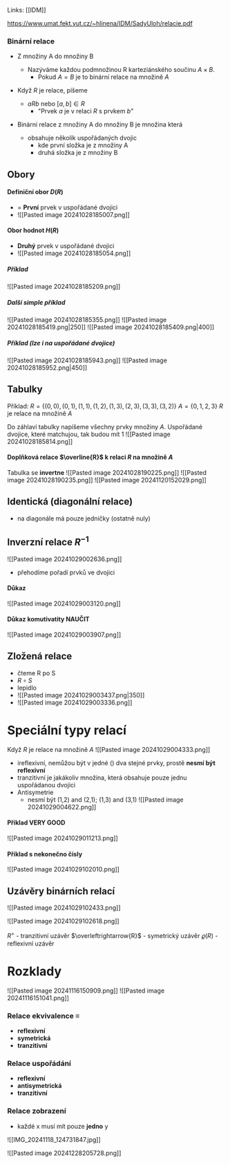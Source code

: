 Links: [[IDM]]

https://www.umat.fekt.vut.cz/~hlinena/IDM/SadyUloh/relacie.pdf
### Binární relace
- Z množiny A do množiny B
	- Nazýváme každou podmnožinou R karteziánského součinu $A \times B$.
		- Pokud $A = B$ je to binární relace na množině $A$
- Když $R$ je relace, píšeme 
	- $aRb$ nebo $[a,b] \in R$
		- "Prvek $a$ je v relaci $R$ s prvkem $b$"

- Binární relace z množiny A do množiny B je množina která
	- obsahuje několik uspořádaných dvojic
		- kde první složka je z množiny A
		- druhá složka je z množiny B
		
## Obory
#### Definiční obor $D(R)$
- = **První** prvek v uspořádané dvojici
- ![[Pasted image 20241028185007.png]]

#### Obor hodnot $H(R)$
- **Druhý** prvek v uspořádané dvojici
- ![[Pasted image 20241028185054.png]]

##### Příklad
![[Pasted image 20241028185209.png]]

##### Další simple příklad
![[Pasted image 20241028185355.png]]
![[Pasted image 20241028185419.png|250]]
![[Pasted image 20241028185409.png|400]]

##### Příklad (lze i na uspořádané dvojice)
![[Pasted image 20241028185943.png]]
![[Pasted image 20241028185952.png|450]]

## Tabulky
Příklad: 
$R = \{(0, 0), (0, 1), (1, 1), (1, 2), (1, 3), (2, 3), (3, 3), (3, 2)\}$
$A = \{0, 1, 2, 3\}$
$R$ je relace na množině $A$

Do záhlaví tabulky napíšeme všechny prvky množiny $A$. 
Uspořádané dvojice, které matchujou, tak budou mít 1
![[Pasted image 20241028185814.png]]

#### Doplňková relace $\overline{R}$ k relaci $R$ na množině $A$
Tabulka se **invertne**
![[Pasted image 20241028190225.png]]
![[Pasted image 20241028190235.png]]
![[Pasted image 20241120152029.png]]
## Identická (diagonální relace)
- na diagonále má pouze jedničky (ostatně nuly)

## Inverzní relace $R^{-1}$
![[Pasted image 20241029002636.png]]
- přehodíme pořadí prvků ve dvojici
#### Důkaz
![[Pasted image 20241029003120.png]]

#### Důkaz komutivatity NAUČIT
![[Pasted image 20241029003907.png]]

## Zložená relace 
- čteme R po S
- $R \circ S$
- lepidlo
- ![[Pasted image 20241029003437.png|350]]
- ![[Pasted image 20241029003336.png]]

# Speciální typy relací
Když $R$ je relace na množině $A$
![[Pasted image 20241029004333.png]]
- ireflexivní, nemůžou být v jedné () dva stejné prvky, prostě **nesmí být reflexivní**
- tranzitivní je jakákoliv množina, která obsahuje pouze jednu uspořádanou dvojici
- Antisymetrie
	- nesmí být (1,2) and (2,1); (1,3) and (3,1)
![[Pasted image 20241029004622.png]]

#### Příklad VERY GOOD
![[Pasted image 20241029011213.png]]

#### Příklad s nekonečno čísly
![[Pasted image 20241029102010.png]]

## Uzávěry binárních relací
![[Pasted image 20241029102433.png]]

![[Pasted image 20241029102618.png]]

$R^+$ - tranzitivní uzávěr
$\overleftrightarrow{R}$ - symetrický uzávěr
$\varrho(R)$ - reflexivní uzávěr

# Rozklady
![[Pasted image 20241116150909.png]]
![[Pasted image 20241116151041.png]]

### Relace ekvivalence $\equiv$
- **reflexivní**
- **symetrická**
- **tranzitivní**

### Relace uspořádání
- **reflexivní**
- **antisymetrická**
- **tranzitivní**

### Relace zobrazení 
- každé x musí mít pouze **jedno** y

![[IMG_20241118_124731847.jpg]]






![[Pasted image 20241228205728.png]]